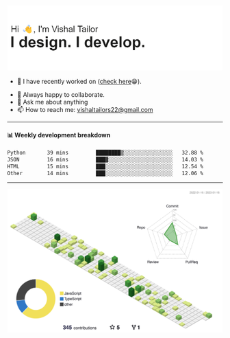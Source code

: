 ![Hi, I'm Vishal Tailor. I design. I develop.](https://github.com/vishaltailors/vishaltailors/blob/main/header.png?raw=true)

- 🔭 I have recently worked on ([check here](https://vishaltailor.com)😁).
<!-- - 🎦 Currently watching: JavaScript: The Hard Parts By Will Sentance. -->
- 👯 Always happy to collaborate.
- 💬 Ask me about anything
- 📫 How to reach me: <a href="mailto:vishaltailors22@gmail.com">vishaltailors22@gmail.com</a>

<hr /> 
<h4>📊 Weekly development breakdown</h4>
<!--START_SECTION:waka-->

```text
Python       39 mins         ████████▒░░░░░░░░░░░░░░░░   32.88 %
JSON         16 mins         ███▓░░░░░░░░░░░░░░░░░░░░░   14.03 %
HTML         15 mins         ███░░░░░░░░░░░░░░░░░░░░░░   12.54 %
Other        14 mins         ███░░░░░░░░░░░░░░░░░░░░░░   12.06 %
```

<!--END_SECTION:waka-->
<hr /> 

![](./profile-3d-contrib/profile-green-animate.svg)
